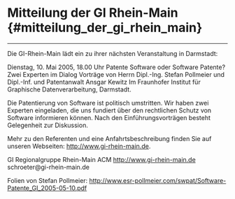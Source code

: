 # Mitteilung der GI Rhein-Main {#mitteilung_der_gi_rhein_main}

------------------------------------------------------------------------

Die GI-Rhein-Main lädt ein zu ihrer nächsten Veranstaltung in Darmstadt:

Dienstag, 10. Mai 2005, 18.00 Uhr Patente Software oder Software
Patente? Zwei Experten im Dialog Vorträge von Herrn Dipl.-Ing. Stefan
Pollmeier und Dipl.-Inf. und Patentanwalt Ansgar Kewitz Im Fraunhofer
Institut für Graphische Datenverarbeitung, Darmstadt.

Die Patentierung von Software ist politisch umstritten. Wir haben zwei
Experten eingeladen, die uns fundiert über den rechtlichen Schutz von
Software informieren können. Nach den Einführungsvorträgen besteht
Gelegenheit zur Diskussion.

Mehr zu den Referenten und eine Anfahrtsbeschreibung finden Sie auf
unseren Webseiten: <http://www.gi-rhein-main.de>.

GI Regionalgruppe Rhein-Main ACM <http://www.gi-rhein-main.de>
schroeter\@gi-rhein-main.de

Folien von Stefan Pollmeier:
<http://www.esr-pollmeier.com/swpat/Software-Patente_GI_2005-05-10.pdf>
